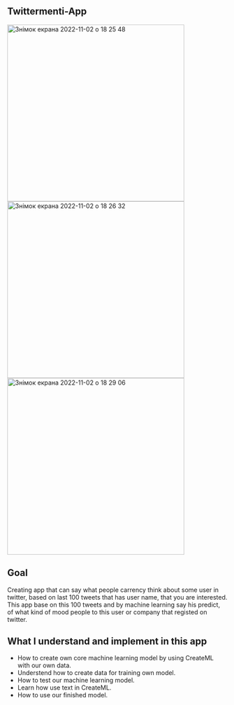 ## Twittermenti-App

<img width="405" alt="Знімок екрана 2022-11-02 о 18 25 48" src="https://user-images.githubusercontent.com/109367230/199559304-65a5b54d-b0b8-4a9e-8db5-9b00fdb05df6.png">
<img width="405" alt="Знімок екрана 2022-11-02 о 18 26 32" src="https://user-images.githubusercontent.com/109367230/199559459-139b3775-fe80-49fa-a676-6990692569bc.png">
<img width="405" alt="Знімок екрана 2022-11-02 о 18 29 06" src="https://user-images.githubusercontent.com/109367230/199560059-5c5afdba-bb66-47ca-b571-f1c82ec526cb.png">

## Goal
Creating app that can say what people carrency think about some user in twitter, based on last 100 tweets that has user name, that you are interested. 
This app base on this 100 tweets and by machine learning say his predict, of what kind of mood people to this user or company that registed on twitter.

## What I understand and implement in this app

* How to create own core machine learning model by using CreateML with our own data.
* Understend how to create data for training own model.
* How to test our machine learning model.
* Learn how use text in CreateML.
* How to use our finished model.
   
